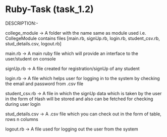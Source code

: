 # Ruby-Task (task_1.2)

DESCRIPTION:-

college_module -> A folder with the name same as module used i.e. CollegeModule contains files [main.rb, signUp.rb, login.rb, student_csv.rb, stud_details.csv, logout.rb]

main.rb -> A main ruby file which will provide an interface to the user/student on console

signUp.rb -> A file created for registration/signUp of any student

login.rb -> A file which helps user for logging in to the system by checking the email and password from .csv file

student_csv.rb -> A file in which the signUp data which is taken by the user in the form of Hash will be stored and also can be fetched for checking during user login

stud_details.csv -> A .csv file which you can check out in the form of table, rows n columns

logout.rb -> A file used for logging out the user from the system

 
